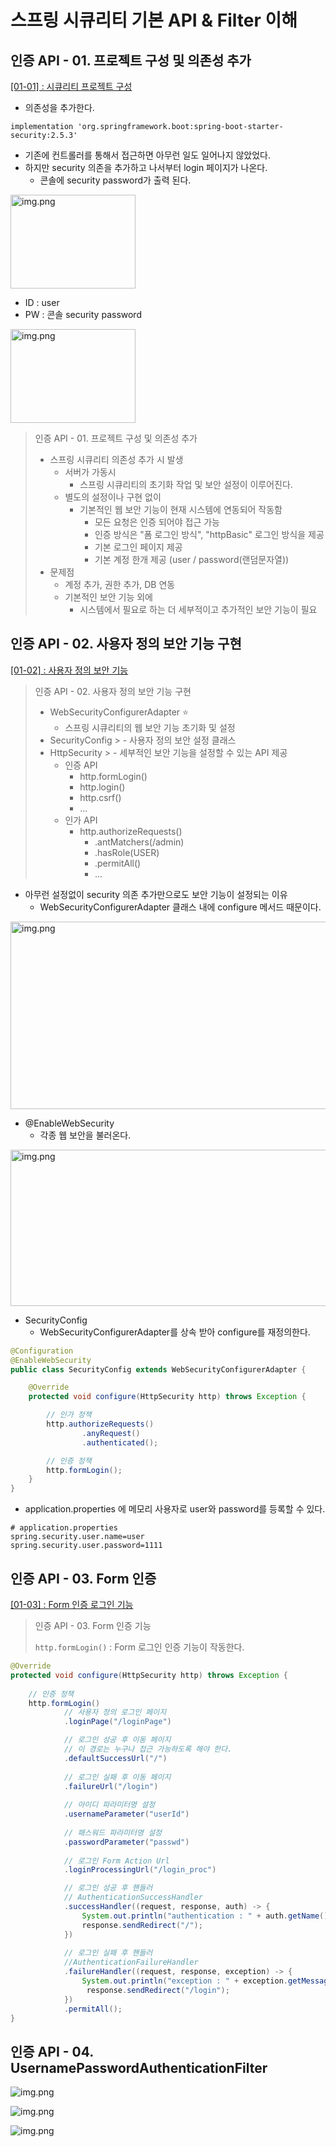 # 스프링 시큐리티 기본 API & Filter 이해

## 인증 API - 01. 프로젝트 구성 및 의존성 추가

[[01-01] : 시큐리티 프로젝트 구성](https://github.com/Study-Spring-Repo/spring-security-basic/commit/3bc8917d1469fd11655d72a9de7f98605f1d123b)

- 의존성을 추가한다.

```
implementation 'org.springframework.boot:spring-boot-starter-security:2.5.3'
```
- 기존에 컨트롤러를 통해서 접근하면 아무런 일도 일어나지 않았었다.
- 하지만 security 의존을 추가하고 나서부터 login 페이지가 나온다.
  - 콘솔에 security password가 출력 된다.

<img alt="img.png" height="150" src="images/section01/01.png" width="200"/>

- ID : user
- PW : 콘솔 security password

<img alt="img.png" height="150" src="images/section01/02.png" width="200"/>


> 인증 API - 01. 프로젝트 구성 및 의존성 추가
> 
> - 스프링 시큐리티 의존성 추가 시 발생
>   - 서버가 가동시
>     - 스프링 시큐리티의 초기화 작업 및 보안 설정이 이루어진다.
>   - 별도의 설정이나 구현 없이
>     - 기본적인 웹 보안 기능이 현재 시스템에 연동되어 작동함
>       - 모든 요청은 인증 되어야 접근 가능
>       - 인증 방식은 "폼 로그인 방식", "httpBasic" 로그인 방식을 제공
>       - 기본 로그인 페이지 제공
>       - 기본 계정 한개 제공 (user / password(랜덤문자열))
> - 문제점
>   - 계정 추가, 권한 추가, DB 연동
>   - 기본적인 보안 기능 외에 
>     - 시스템에서 필요로 하는 더 세부적이고 추가적인 보안 기능이 필요

## 인증 API - 02. 사용자 정의 보안 기능 구현

[[01-02] : 사용자 정의 보안 기능](https://github.com/Study-Spring-Repo/spring-security-basic/commit/6c3c48b0da7ad3c6eb488620850c995e069f34ad)

> 인증 API - 02. 사용자 정의 보안 기능 구현
> 
> - WebSecurityConfigurerAdapter ⭐️
>   - 스프링 시큐리티의 웹 보안 기능 초기화 및 설정
> - SecurityConfig
    >   - 사용자 정의 보안 설정 클래스
> - HttpSecurity
    >   - 세부적인 보안 기능을 설정할 수 있는 API 제공
>   - 인증 API
>     - http.formLogin()
>     - http.login()
>     - http.csrf()
>     - ...
>   - 인가 API
>     - http.authorizeRequests()
>       - .antMatchers(/admin)
>       - .hasRole(USER)
>       - .permitAll()
>       - ...
    

- 아무런 설정없이 security 의존 추가만으로도 보안 기능이 설정되는 이유
    - WebSecurityConfigurerAdapter 클래스 내에 configure 메서드 때문이다.
  
<img alt="img.png" height="300" src="images/section02/01.png" width="600"/>

- @EnableWebSecurity
  - 각종 웹 보안을 불러온다.
  
<img alt="img.png" height="250" src="images/section03/img.png" width="600"/>

- SecurityConfig
  - WebSecurityConfigurerAdapter를 상속 받아 configure를 재정의한다.
```java
@Configuration
@EnableWebSecurity
public class SecurityConfig extends WebSecurityConfigurerAdapter {

    @Override
    protected void configure(HttpSecurity http) throws Exception {

        // 인가 정책
        http.authorizeRequests()
                .anyRequest()
                .authenticated();

        // 인증 정책
        http.formLogin();
    }
}
```
- application.properties 에 메모리 사용자로 user와 password를 등록할 수 있다.

```properties
# application.properties
spring.security.user.name=user
spring.security.user.password=1111
```

## 인증 API - 03. Form 인증

[[01-03] : Form 인증 로그인 기능](https://github.com/Study-Spring-Repo/spring-security-basic/commit/c0b027e25ea8374d9d378073008bde8c14484f33)

> 인증 API - 03. Form 인증 기능
> 
> `http.formLogin()` : Form 로그인 인증 기능이 작동한다.
>
```java
@Override
protected void configure(HttpSecurity http) throws Exception {
    
    // 인증 정책
    http.formLogin()
            // 사용자 정의 로그인 페이지
            .loginPage("/loginPage")

            // 로그인 성공 후 이동 페이지
            // 이 경로는 누구나 접근 가능하도록 해야 한다.
            .defaultSuccessUrl("/")
        
            // 로그인 실패 후 이동 페이지
            .failureUrl("/login")
        
            // 아이디 파라미터명 설정
            .usernameParameter("userId")
        
            // 패스워드 파라미터명 설정
            .passwordParameter("passwd")
        
            // 로그인 Form Action Url
            .loginProcessingUrl("/login_proc")

            // 로그인 성공 후 핸들러
            // AuthenticationSuccessHandler
            .successHandler((request, response, auth) -> {
                System.out.println("authentication : " + auth.getName());
                response.sendRedirect("/");
            })
            
            // 로그인 실패 후 핸들러
            //AuthenticationFailureHandler
            .failureHandler((request, response, exception) -> {
                System.out.println("exception : " + exception.getMessage());
                 response.sendRedirect("/login");
            })
            .permitAll();
}
```

## 인증 API - 04. UsernamePasswordAuthenticationFilter

![img.png](images/section04/img.png)

![img.png](images/section04/img_3.png)

![img.png](images/section04/img_2.png)
